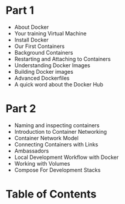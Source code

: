 <!SLIDE>
# Part 1

- About Docker
- Your training Virtual Machine
- Install Docker
- Our First Containers
- Background Containers
- Restarting and Attaching to Containers
- Understanding Docker Images
- Building Docker images
- Advanced Dockerfiles
- A quick word about the Docker Hub

<!SLIDE>
# Part 2

- Naming and inspecting containers
- Introduction to Container Networking
- Container Network Model
- Connecting Containers with Links
- Ambassadors
- Local Development Workflow with Docker
- Working with Volumes
- Compose For Development Stacks

<!SLIDE toc>
# Table of Contents

~~~TOC~~~
